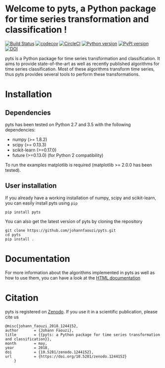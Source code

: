 Welcome to pyts, a Python package for time series transformation and classification !
=========================================================================================
[![Build Status](https://travis-ci.org/johannfaouzi/pyts.svg?branch=dev)](https://travis-ci.org/johannfaouzi/pyts)
[![codecov](https://codecov.io/gh/johannfaouzi/pyts/branch/dev/graph/badge.svg)](https://codecov.io/gh/johannfaouzi/pyts)
[![CircleCI](https://circleci.com/gh/johannfaouzi/pyts/tree/dev.svg?style=shield)](https://circleci.com/gh/johannfaouzi/pyts/tree/dev)
[![Python version](https://img.shields.io/pypi/pyversions/pyts.svg)](https://img.shields.io/pypi/pyversions/pyts)
[![PyPI version](https://badge.fury.io/py/pyts.svg)](https://badge.fury.io/py/pyts)
[![DOI](https://zenodo.org/badge/DOI/10.5281/zenodo.1244152.svg)](https://doi.org/10.5281/zenodo.1244152)

pyts is a Python package for time series transformation and classification. It
aims to provide state-of-the-art as well as recently published algorithms
for time series classification. Most of these algorithms transform time series,
thus pyts provides several tools to perform these transformations.

# Installation

## Dependencies

pyts has been tested on Python 2.7 and 3.5 with the following dependencies:

- numpy (>= 1.8.2)
- scipy (>= 0.13.3)
- scikit-learn (>=0.17.0)
- future (>=0.13.0) (for Python 2 compatibility)

To run the examples matplotlib is required (matplotlib >= 2.0.0 has
been tested).

## User installation

If you already have a working installation of numpy, scipy and
scikit-learn, you can easily install pyts using ``pip``

    pip install pyts

You can also get the latest version of pyts by cloning the repository

    git clone https://github.com/johannfaouzi/pyts.git
    cd pyts
    pip install .


# Documentation

For more information about the algorithms implemented in pyts as well as
how to use them, you can have a look at the
[HTML documentation](https://johannfaouzi.github.io/pyts/)

# Citation

pyts is registered on [Zenodo](https://doi.org/10.5281/zenodo.1244152).
If you use it in a scientific publication, please cite us

    @misc{johann_faouzi_2018_1244152,
    author       = {Johann Faouzi},
    title        = {{pyts: a Python package for time series transformation and classification}},
    month        = may,
    year         = 2018,
    doi          = {10.5281/zenodo.1244152},
    url          = {https://doi.org/10.5281/zenodo.1244152}
		}
